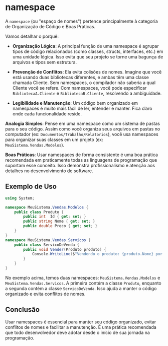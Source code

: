 # namespace

A `namespace` (ou "espaço de nomes") pertence principalmente à categoria de Organização de Código e Boas Práticas.

Vamos detalhar o porquê:

- **Organização Lógica**: A principal função de uma namespace é agrupar tipos de código relacionados (como classes, structs, interfaces, etc.) em uma unidade lógica. Isso evita que seu projeto se torne uma bagunça de arquivos e tipos sem estrutura.

- **Prevenção de Conflitos**: Ela evita colisões de nomes. Imagine que você está usando duas bibliotecas diferentes, e ambas têm uma classe chamada Cliente. Sem namespaces, o compilador não saberia a qual Cliente você se refere. Com namespaces, você pode especificar `BibliotecaA.Cliente` e `BibliotecaB.Cliente`, resolvendo a ambiguidade.

- **Legibilidade e Manutenção**: Um código bem organizado em namespaces é muito mais fácil de ler, entender e manter. Fica claro onde cada funcionalidade reside.

**Analogia Simples**: Pense em uma namespace como um sistema de pastas para o seu código. Assim como você organiza seus arquivos em pastas no computador (ex: `Documentos/Trabalho/Relatorios`), você usa namespaces para organizar suas classes em um projeto (ex: `MeuSistema.Vendas.Modelos`).

**Boas Práticas**: Usar namespaces de forma consistente é uma boa prática recomendada em praticamente todas as linguagens de programação que suportam esse conceito. Isso demonstra profissionalismo e atenção aos detalhes no desenvolvimento de software.

## Exemplo de Uso

```csharp
using System;

namespace MeuSistema.Vendas.Modelos {
    public class Produto {
        public int  Id { get; set; }
        public string Nome { get; set; }
        public double Preco { get; set; }
    }
}
namespace MeuSistema.Vendas.Servicos {
    public class ServicoDeVenda {
        public void Vender(Produto produto) {
            Console.WriteLine($"Vendendo o produto: {produto.Nome} por {produto.Preco}");
        }
    }
}
```

No exemplo acima, temos duas namespaces: `MeuSistema.Vendas.Modelos` e `MeuSistema.Vendas.Servicos`. A primeira contém a classe `Produto`, enquanto a segunda contém a classe `ServicoDeVenda`. Isso ajuda a manter o código organizado e evita conflitos de nomes.

## Conclusão

Usar namespaces é essencial para manter seu código organizado, evitar conflitos de nomes e facilitar a manutenção. É uma prática recomendada que todo desenvolvedor deve adotar desde o início de sua jornada na programação.
